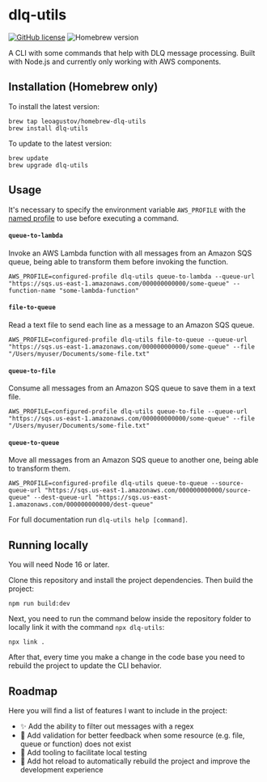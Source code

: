 # dlq-utils

[![GitHub license](https://img.shields.io/badge/license-MIT-blue.svg)](https://github.com/leoaugustov/dlq-utils/blob/main/LICENSE)
![Homebrew version](https://img.shields.io/badge/dynamic/json.svg?url=https://raw.githubusercontent.com/leoaugustov/homebrew-dlq-utils/master/Info/dlq-utils.json&query=$.versions.stable&label=homebrew&color=green)

A CLI with some commands that help with DLQ message processing. Built with Node.js and currently only working with AWS components.

## Installation (Homebrew only)
To install the latest version:
```shell
brew tap leoagustov/homebrew-dlq-utils
brew install dlq-utils
```

To update to the latest version:
```shell
brew update
brew upgrade dlq-utils
```

## Usage
It's necessary to specify the environment variable `AWS_PROFILE` with the [named profile](https://docs.aws.amazon.com/cli/latest/userguide/cli-configure-profiles.html) to use before executing a command.

#### `queue-to-lambda`
Invoke an AWS Lambda function with all messages from an Amazon SQS queue, being able to transform them before invoking the function.

```shell
AWS_PROFILE=configured-profile dlq-utils queue-to-lambda --queue-url "https://sqs.us-east-1.amazonaws.com/000000000000/some-queue" --function-name "some-lambda-function"
```

#### `file-to-queue`
Read a text file to send each line as a message to an Amazon SQS queue.

```shell
AWS_PROFILE=configured-profile dlq-utils file-to-queue --queue-url "https://sqs.us-east-1.amazonaws.com/000000000000/some-queue" --file "/Users/myuser/Documents/some-file.txt"
```

#### `queue-to-file`
Consume all messages from an Amazon SQS queue to save them in a text file.

```shell
AWS_PROFILE=configured-profile dlq-utils queue-to-file --queue-url "https://sqs.us-east-1.amazonaws.com/000000000000/some-queue" --file "/Users/myuser/Documents/some-file.txt"
```

#### `queue-to-queue`
Move all messages from an Amazon SQS queue to another one, being able to transform them.

```shell
AWS_PROFILE=configured-profile dlq-utils queue-to-queue --source-queue-url "https://sqs.us-east-1.amazonaws.com/000000000000/source-queue" --dest-queue-url "https://sqs.us-east-1.amazonaws.com/000000000000/dest-queue"
```
For full documentation run `dlq-utils help [command]`.

## Running locally

You will need Node 16 or later.

Clone this repository and install the project dependencies. Then build the project:

```shell
npm run build:dev
```
Next, you need to run the command below inside the repository folder to locally link it with the command `npx dlq-utils`:

```shell
npx link .
```

After that, every time you make a change in the code base you need to rebuild the project to update the CLI behavior.

## Roadmap

Here you will find a list of features I want to include in the project:

- ✨ Add the ability to filter out messages with a regex
- 🦺 Add validation for better feedback when some resource (e.g. file, queue or function) does not exist
- 🔧 Add tooling to facilitate local testing
- 🔧 Add hot reload to automatically rebuild the project and improve the development experience

